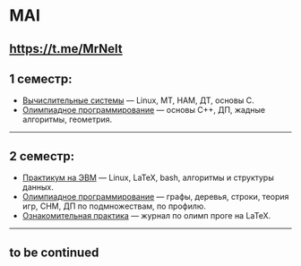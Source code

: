# MAI
## https://t.me/MrNelt
## 1 семестр:
+ [Вычислительные системы](/%D0%92%D1%8B%D1%87%D0%B8%D1%81%D0%BB%D0%B8%D1%82%D0%B5%D0%BB%D1%8C%D0%BD%D1%8B%D0%B5%20%D1%81%D0%B8%D1%81%D1%82%D0%B5%D0%BC%D1%8B/) — Linux, МТ, НАМ, ДТ, основы С. 
+ [Олимпиадное программирование](/%D0%9E%D0%BB%D0%B8%D0%BC%D0%BF%D0%B8%D0%B0%D0%B4%D0%BD%D0%BE%D0%B5%20%D0%BF%D1%80%D0%BE%D0%B3%D1%80%D0%B0%D0%BC%D0%BC%D0%B8%D1%80%D0%BE%D0%B2%D0%B0%D0%BD%D0%B8%D0%B5/) — основы С++, ДП, жадные алгоритмы, геометрия.
___
## 2 семестр:
+ [Практикум на ЭВМ](/%D0%9F%D1%80%D0%B0%D0%BA%D1%82%D0%B8%D0%BA%D1%83%D0%BC%20%D0%BD%D0%B0%20%D0%AD%D0%92%D0%9C/) — Linux, LaTeX, bash, алгоритмы и структуры данных.
+ [Олимпиадное программирование](/%D0%9E%D0%BB%D0%B8%D0%BC%D0%BF%D0%B8%D0%B0%D0%B4%D0%BD%D0%BE%D0%B5%20%D0%BF%D1%80%D0%BE%D0%B3%D1%80%D0%B0%D0%BC%D0%BC%D0%B8%D1%80%D0%BE%D0%B2%D0%B0%D0%BD%D0%B8%D0%B5/) — графы, деревья, строки, теория игр, СНМ, ДП по подмножествам, по профилю.
+ [Ознакомительная практика](/%D0%9E%D0%B7%D0%BD%D0%B0%D0%BA%D0%BE%D0%BC%D0%B8%D1%82%D0%B5%D0%BB%D1%8C%D0%BD%D0%B0%D1%8F%20%D0%BF%D1%80%D0%B0%D0%BA%D1%82%D0%B8%D0%BA%D0%B0/) — журнал по олимп проге на LaTeX.
___
## to be continued
